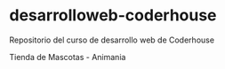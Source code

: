 # desarrolloweb-coderhouse
Repositorio del curso de desarrollo web de Coderhouse

Tienda de Mascotas - Animania
